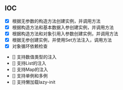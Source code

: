 ## IOC

- [X] 根据无参数的构造方法创建实例，并调用方法
- [X] 根据构造方法和基本数据入参创建实例，并调用方法
- [X] 根据构造方法和对象引用入参数创建实例，并调用方法
- [X] 根据无参创建实例，并使用Set方法注入，调用方法
- [X] 对象循环依赖检查
- [] 支持数值类型的注入
- [] 支持List的注入
- [] 支持Map的注入
- [] 支持单例和多例
- [] 支持懒加载lazy-init
